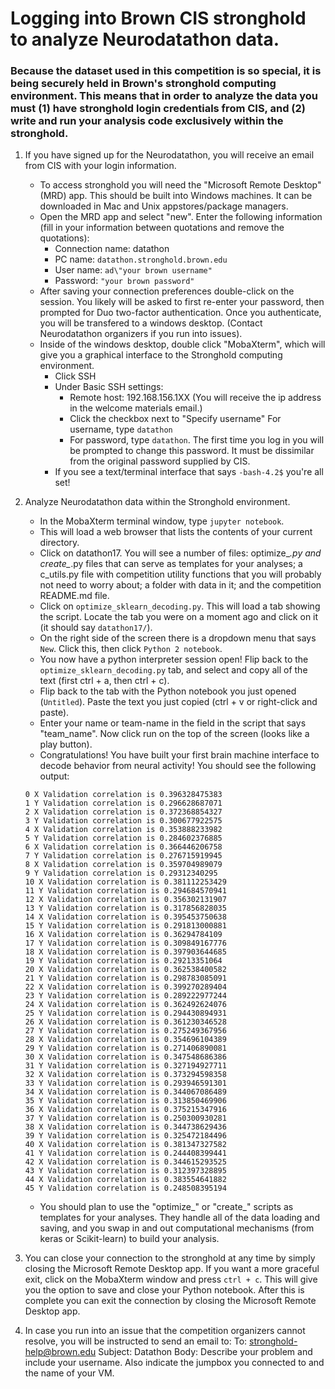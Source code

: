 # Logging into Brown CIS stronghold to analyze Neurodatathon data.
### Because the dataset used in this competition is so special, it is being securely held in Brown's stronghold computing environment. This means that in order to analyze the data you must (1) have stronghold login credentials from CIS, and (2) write and run your analysis code exclusively within the stronghold.

1. If you have signed up for the Neurodatathon, you will receive an email from CIS with your login information.
	- To access stronghold you will need the "Microsoft Remote Desktop" (MRD) app. This should be built into Windows machines. It can be downloaded in Mac and Unix appstores/package managers.
	- Open the MRD app and select "new". Enter the following information (fill in your information between quotations and remove the quotations):
		+ Connection name: datathon
		+ PC name: `datathon.stronghold.brown.edu`
		+ User name: `ad\"your brown username"`
		+ Password: `"your brown password"`
	- After saving your connection preferences double-click on the session. You likely will be asked to first re-enter your password, then prompted for Duo two-factor authentication. Once you authenticate, you will be transfered to a windows desktop. (Contact Neurodatathon organizers if you run into issues).
	- Inside of the windows desktop, double click "MobaXterm", which will give you a graphical interface to the Stronghold computing environment.
		+ Click SSH
		+ Under Basic SSH settings:
			- Remote host: 192.168.156.1XX (You will receive the ip address in the welcome materials email.)
			- Click the checkbox next to "Specify username"
			 For username, type `datathon`
			- For password, type `datathon`. The first time you log in you will be prompted to change this password. It must be dissimilar from the original password supplied by CIS.
		+ If you see a text/terminal interface that says `-bash-4.2$` you're all set!
2. Analyze Neurodatathon data within the Stronghold environment.
	- In the MobaXterm terminal window, type `jupyter notebook`.
	- This will load a web browser that lists the contents of your current directory.
	- Click on datathon17. You will see a number of files: optimize_*.py and create_*.py files that can serve as templates for your analyses; a c_utils.py file with competition utility functions that you will probably not need to worry about; a folder with data in it; and the competition README.md file.
	- Click on `optimize_sklearn_decoding.py`. This will load a tab showing the script. Locate the tab you were on a moment ago and click on it (it should say `datathon17/`).
	- On the right side of the screen there is a dropdown menu that says `New`. Click this, then click `Python 2 notebook`.
	- You now have a python interpreter session open! Flip back to the `optimize_sklearn_decoding.py` tab, and select and copy all of the text (first ctrl + a, then ctrl + c).
	- Flip back to the tab with the Python notebook you just opened (`Untitled`). Paste the text you just copied (ctrl + v or right-click and paste).
	- Enter your name or team-name in the field in the script that says "team_name". Now click run on the top of the screen (looks like a play button).
	- Congratulations! You have built your first brain machine interface to decode behavior from neural activity! You should see the following output:
	```
	0 X Validation correlation is 0.396328475383
	1 Y Validation correlation is 0.296628687071
	2 X Validation correlation is 0.372368854327
	3 Y Validation correlation is 0.300677922575
	4 X Validation correlation is 0.353888233982
	5 Y Validation correlation is 0.284602376885
	6 X Validation correlation is 0.366446206758
	7 Y Validation correlation is 0.276715919945
	8 X Validation correlation is 0.359704989079
	9 Y Validation correlation is 0.29312340295
	10 X Validation correlation is 0.381112253429
	11 Y Validation correlation is 0.294684570941
	12 X Validation correlation is 0.356302131907
	13 Y Validation correlation is 0.317856828035
	14 X Validation correlation is 0.395453750638
	15 Y Validation correlation is 0.291813000881
	16 X Validation correlation is 0.36294784109
	17 Y Validation correlation is 0.309849167776
	18 X Validation correlation is 0.397903644685
	19 Y Validation correlation is 0.29213351064
	20 X Validation correlation is 0.362538400582
	21 Y Validation correlation is 0.298783085091
	22 X Validation correlation is 0.399270289404
	23 Y Validation correlation is 0.289222977244
	24 X Validation correlation is 0.362492624076
	25 Y Validation correlation is 0.294430894931
	26 X Validation correlation is 0.361230346528
	27 Y Validation correlation is 0.275249367956
	28 X Validation correlation is 0.354696104389
	29 Y Validation correlation is 0.271406890081
	30 X Validation correlation is 0.347548686386
	31 Y Validation correlation is 0.327194927711
	32 X Validation correlation is 0.373294598358
	33 Y Validation correlation is 0.293946591301
	34 X Validation correlation is 0.344067086489
	35 Y Validation correlation is 0.313850469906
	36 X Validation correlation is 0.375215347916
	37 Y Validation correlation is 0.250300930281
	38 X Validation correlation is 0.344738629436
	39 Y Validation correlation is 0.325472184496
	40 X Validation correlation is 0.381347327582
	41 Y Validation correlation is 0.244408399441
	42 X Validation correlation is 0.344615293525
	43 Y Validation correlation is 0.312397328895
	44 X Validation correlation is 0.383554641882
	45 Y Validation correlation is 0.248508395194
	```
	- You should plan to use the "optimize_" or "create_" scripts as templates for your analyses. They handle all of the data loading and saving, and you swap in and out computational mechanisms (from keras or Scikit-learn) to build your analysis.
3. You can close your connection to the stronghold at any time by simply closing the Microsoft Remote Desktop app. If you want a more graceful exit, click on the MobaXterm window and press `ctrl + c`. This will give you the option to save and close your Python notebook. After this is complete you can exit the connection by closing the Microsoft Remote Desktop app.

4. In case you run into an issue that the competition organizers cannot resolve, you will be instructed to send an email to:
	To: stronghold-help@brown.edu
	Subject: Datathon
	Body: Describe your problem and include your username. Also indicate the jumpbox you connected to and the name of your VM.
